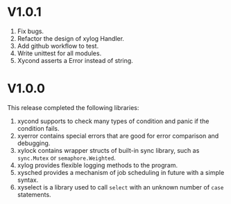 # V1.0.1
1. Fix bugs.
2. Refactor the design of xylog Handler.
3. Add github workflow to test.
4. Write unittest for all modules.
5. Xycond asserts a Error instead of string.


# V1.0.0
This release completed the following libraries:
1. xycond supports to check many types of condition and panic if the condition
fails.
2. xyerror contains special errors that are good for error comparison and
debugging.
3. xylock contains wrapper structs of built-in sync library, such as
`sync.Mutex` or `semaphore.Weighted`.
4. xylog provides flexible logging methods to the program.
5. xysched provides a mechanism of job scheduling in future with a simple
syntax.
6. xyselect is a library used to call `select` with an unknown number of `case`
statements.
